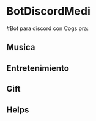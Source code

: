 # BotDiscordMedi

#Bot para discord con Cogs pra:

## Musica

## Entretenimiento

## Gift

## Helps
